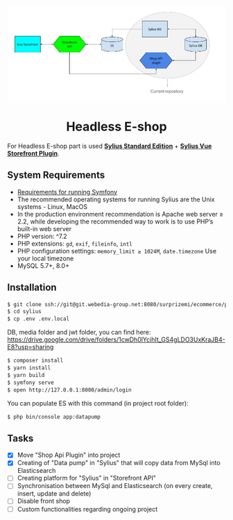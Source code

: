 <p align="center">
    <img src="https://raw.githubusercontent.com/dperkosan/files/master/eshop.jpg" />
</p>

<h1 align="center">Headless E-shop</h1>

For Headless E-shop part is used [**Sylius Standard Edition**](https://github.com/Sylius/Sylius-Standard) + [**Sylius Vue Storefront Plugin**](https://github.com/BitBagCommerce/SyliusVueStorefrontPlugin).

System Requirements
-----

* [Requirements for running Symfony](http://symfony.com/doc/current/reference/requirements.html)
* The recommended operating systems for running Sylius are the Unix systems - Linux, MacOS
* In the production environment recommendation is Apache web server ≥ 2.2, while developing the recommended way to work is to use PHP’s built-in web server
* PHP version: ^7.2
* PHP extensions: `gd`, `exif`, `fileinfo`, `intl`
* PHP configuration settings: `memory_limit ≥ 1024M`, `date.timezone` Use your local timezone
* MySQL	5.7+, 8.0+

Installation
------------

```bash
$ git clone ssh://git@git.webedia-group.net:8080/surprizemi/ecommerce/plabbeauty/sylius.git
$ cd sylius
$ cp .env .env.local
```

DB, media folder and jwt folder, you can find here: https://drive.google.com/drive/folders/1cwDh0lYcihIt_GS4gLDO3UxKraJB4-E8?usp=sharing


```bash
$ composer install
$ yarn install
$ yarn build
$ symfony serve
$ open http://127.0.0.1:8000/admin/login
```

You can populate ES with this command (in project root folder):

```bash
$ php bin/console app:datapump
```

Tasks
---------------

- [x] Move "Shop Api Plugin" into project
- [x] Creating of "Data pump" in "Sylius" that will copy data from MySql into Elasticsearch
- [ ] Creating platform for "Sylius" in "Storefront API"
- [ ] Synchronisation between MySql and Elasticsearch (on every create, insert, update and delete)
- [ ] Disable front shop
- [ ] Custom functionalities regarding ongoing project